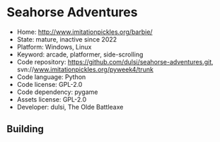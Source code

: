 # Seahorse Adventures

- Home: http://www.imitationpickles.org/barbie/
- State: mature, inactive since 2022
- Platform: Windows, Linux
- Keyword: arcade, platformer, side-scrolling
- Code repository: https://github.com/dulsi/seahorse-adventures.git, svn://www.imitationpickles.org/pyweek4/trunk
- Code language: Python
- Code license: GPL-2.0
- Code dependency: pygame
- Assets license: GPL-2.0
- Developer: dulsi, The Olde Battleaxe

## Building
